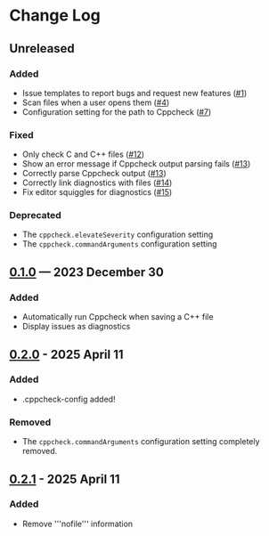 # Change Log

<!-- Allow identical headings; this file reuses level 3 headings like Added. -->
<!-- markdownlint-disable MD024 -->

## Unreleased

### Added

- Issue templates to report bugs and request new features ([#1](https://github.com/brobeson/vscode-cppcheck/issues/1))
- Scan files when a user opens them ([#4](https://github.com/brobeson/vscode-cppcheck/issues/4))
- Configuration setting for the path to Cppcheck ([#7](https://github.com/brobeson/vscode-cppcheck/issues/7))

### Fixed

- Only check C and C++ files ([#12](https://github.com/brobeson/vscode-cppcheck/issues/12))
- Show an error message if Cppcheck output parsing fails ([#13](https://github.com/brobeson/vscode-cppcheck/issues/13))
- Correctly parse Cppcheck output ([#13](https://github.com/brobeson/vscode-cppcheck/issues/13))
- Correctly link diagnostics with files ([#14](https://github.com/brobeson/vscode-cppcheck/issues/14))
- Fix editor squiggles for diagnostics ([#15](https://github.com/brobeson/vscode-cppcheck/issues/15))

### Deprecated

- The `cppcheck.elevateSeverity` configuration setting
- The `cppcheck.commandArguments` configuration setting

## [0.1.0](https://github.com/brobeson/vscode-cppcheck/releases/tag/v0.1.0) — 2023 December 30

### Added

- Automatically run Cppcheck when saving a C++ file
- Display issues as diagnostics

## [0.2.0](https://github.com/Azruine/vscode-cppcheck/releases/tag/v0.2.0) - 2025 April 11

### Added

- .cppcheck-config added!

### Removed

- The `cppcheck.commandArguments` configuration setting completely removed.

## [0.2.1](https://github.com/Azruine/vscode-cppcheck/releases/tag/v0.2.1) - 2025 April 11

### Added

- Remove '''nofile''' information
